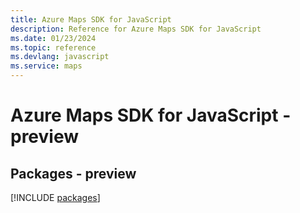 ```yaml
---
title: Azure Maps SDK for JavaScript
description: Reference for Azure Maps SDK for JavaScript
ms.date: 01/23/2024
ms.topic: reference
ms.devlang: javascript
ms.service: maps
---
```

# Azure Maps SDK for JavaScript - preview
## Packages - preview
[!INCLUDE [packages](maps-index.md)]